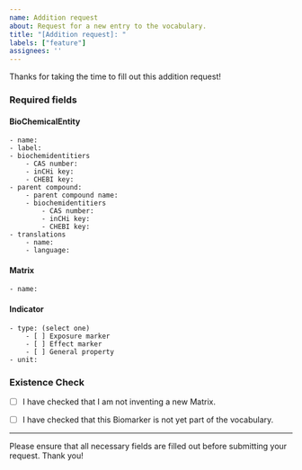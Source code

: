 ```yaml
---
name: Addition request
about: Request for a new entry to the vocabulary.
title: "[Addition request]: "
labels: ["feature"]
assignees: ''
---
```


Thanks for taking the time to fill out this addition request!

### Required fields

#### BioChemicalEntity
    - name: 
    - label:
    - biochemidentitiers
        - CAS number:
        - inCHi key:
        - CHEBI key:
    - parent compound:
        - parent compound name:
        - biochemidentitiers
            - CAS number:
            - inCHi key:
            - CHEBI key:
    - translations
        - name:
        - language:

#### Matrix
    - name:

#### Indicator
    - type: (select one)
        - [ ] Exposure marker
        - [ ] Effect marker
        - [ ] General property
    - unit:

### Existence Check
- [ ] I have checked that I am not inventing a new Matrix.
- [ ] I have checked that this Biomarker is not yet part of the vocabulary.


---

Please ensure that all necessary fields are filled out before submitting your request. Thank you!